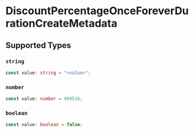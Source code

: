 # DiscountPercentageOnceForeverDurationCreateMetadata


## Supported Types

### `string`

```typescript
const value: string = "<value>";
```

### `number`

```typescript
const value: number = 909516;
```

### `boolean`

```typescript
const value: boolean = false;
```

